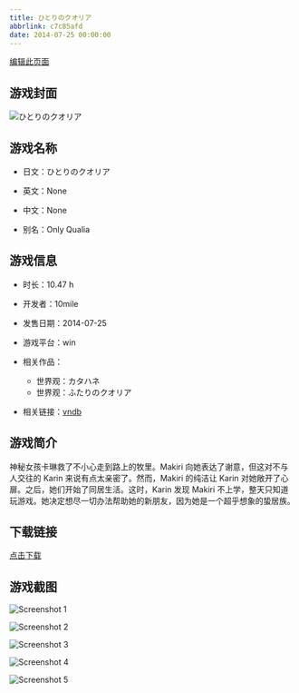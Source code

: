 ```yaml
---
title: ひとりのクオリア
abbrlink: c7c85afd
date: 2014-07-25 00:00:00
---
```

[编辑此页面](https://github.com/ACG-3/ADV3-source/blob/main/source/_posts/games/%E3%81%B2%E3%81%A8%E3%82%8A%E3%81%AE%E3%82%AF%E3%82%AA%E3%83%AA%E3%82%A2.md)

## 游戏封面

![ひとりのクオリア](https%3A//pan.timero.xyz/onedrive/img_lib_001/%E3%81%B2%E3%81%A8%E3%82%8A%E3%81%AE%E3%82%AF%E3%82%AA%E3%83%AA%E3%82%A2_cover.avif)


## 游戏名称

- 日文：ひとりのクオリア
- 英文：None
- 中文：None

- 别名：Only Qualia


## 游戏信息

- 时长：10.47 h
- 开发者：10mile
- 发售日期：2014-07-25
- 游戏平台：win
- 相关作品：
   - 世界观：カタハネ
   - 世界观：ふたりのクオリア

- 相关链接：[vndb](https://vndb.org/v12416)


## 游戏简介

神秘女孩卡琳救了不小心走到路上的牧里。Makiri 向她表达了谢意，但这对不与人交往的 Karin 来说有点太亲密了。然而，Makiri 的纯洁让 Karin 对她敞开了心扉。之后，她们开始了同居生活。这时，Karin 发现 Makiri 不上学，整天只知道玩游戏。她决定想尽一切办法帮助她的新朋友，因为她是一个超乎想象的蛰居族。




## 下载链接

[点击下载](https://pan.timero.xyz/onedrive/adv_lib_001/%E3%81%B2%E3%81%A8%E3%82%8A%E3%81%AE%E3%82%AF%E3%82%AA%E3%83%AA%E3%82%A2)


## 游戏截图


![Screenshot 1](https%3A//pan.timero.xyz/onedrive/img_lib_001/%E3%81%B2%E3%81%A8%E3%82%8A%E3%81%AE%E3%82%AF%E3%82%AA%E3%83%AA%E3%82%A2_Screenshot_1.avif)

![Screenshot 2](https%3A//pan.timero.xyz/onedrive/img_lib_001/%E3%81%B2%E3%81%A8%E3%82%8A%E3%81%AE%E3%82%AF%E3%82%AA%E3%83%AA%E3%82%A2_Screenshot_2.avif)

![Screenshot 3](https%3A//pan.timero.xyz/onedrive/img_lib_001/%E3%81%B2%E3%81%A8%E3%82%8A%E3%81%AE%E3%82%AF%E3%82%AA%E3%83%AA%E3%82%A2_Screenshot_3.avif)

![Screenshot 4](https%3A//pan.timero.xyz/onedrive/img_lib_001/%E3%81%B2%E3%81%A8%E3%82%8A%E3%81%AE%E3%82%AF%E3%82%AA%E3%83%AA%E3%82%A2_Screenshot_4.avif)

![Screenshot 5](https%3A//pan.timero.xyz/onedrive/img_lib_001/%E3%81%B2%E3%81%A8%E3%82%8A%E3%81%AE%E3%82%AF%E3%82%AA%E3%83%AA%E3%82%A2_Screenshot_5.avif)

